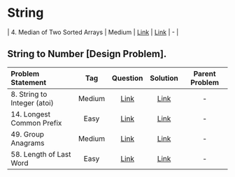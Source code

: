 # String

| 4. Median of Two Sorted Arrays | Medium  | [Link]() | [Link]() | - |


## String to Number [Design Problem].
| Problem Statement                                          | Tag   |  Question  | Solution  | Parent Problem        |
| :------------------------------------------------------    | :---: | :-------:  | :-------: | :----------------:    |
| 8. String to Integer (atoi) | Medium  | [Link](https://leetcode.com/problems/string-to-integer-atoi/) | [Link](https://github.com/aatman-24/DSA/blob/main/LeetCode/Medium/8.%20String%20to%20Integer%20(atoi).cpp) | - |
| 14. Longest Common Prefix | Easy  | [Link](https://leetcode.com/problems/longest-common-prefix/) | [Link](https://github.com/aatman-24/DSA/blob/main/LeetCode/Easy/14.%20Longest%20Common%20Prefix.cpp) | - |
| 49. Group Anagrams | Medium  | [Link](https://leetcode.com/problems/group-anagrams/) | [Link](https://github.com/aatman-24/DSA/blob/main/LeetCode/Medium/49.%20Group%20Anagrams.cpp) | - |
| 58. Length of Last Word | Easy  | [Link](https://leetcode.com/problems/length-of-last-word/) | [Link](https://github.com/aatman-24/DSA/blob/main/LeetCode/Easy/58.%20Length%20of%20Last%20Word.cpp) | - |

